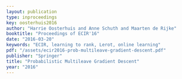 ```yaml
---
layout: publication
type: inproceedings
key: oosterhuis2016
author: "Harrie Oosterhuis and Anne Schuth and Maarten de Rijke"
booktitle: "Proceedings of ECIR'16"
date: "2016-03-20"
keywords: "ECIR, learning to rank, Lerot, online learning"
pdf: "/assets/ecir2016-prob-multileave-gradient-descent.pdf"
publisher: "Springer"
title: "Probabilistic Multileave Gradient Descent"
year: "2016"
---
```

